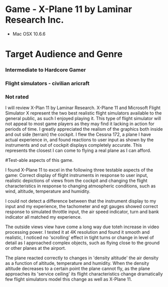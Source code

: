 # Game - X-Plane 11 by Laminar Research Inc.
* Mac OSX 10.6.6
# Target Audience and Genre
### Intermediate to Hardcore Gamer
### Flight simulators - civilian aricraft
### Not rated
I will review X-Plan 11 by Laminar Research.  X-Plane 11 and Microsoft Flight Simulator X represent the two best realistic flight simulators available to the general public, as such I enjoyed playing it.  This type of flight simulator will not appeal to most game players as they may find it lacking in action for periods of time.  I greatly appreciated the realism of the graphics both inside and out side (terrain) the cockpit.  I flew the Cessna 172, a plane I have actual experience in, and found reactions to user input as shown by the instruments and out of cockpit displays completely accurate.  This represents the closest I can come to flying a real plane as I can afford.

#Test-able aspects of this game.

I found X-Plane 11 to excel in the following three testable aspects of the game: Correct display of flight instruments in response to user input, realistic depictions of views from the cockpit and changing the flight characteristics in response to changing atmospheric conditions, such as wind, altitude, temperature and humidity.

I could not detect a difference between that the instrument display to my input and my experience,  the tachometer and egt gauges showed correct response to simulated throttle input, the air speed indicator, turn and bank indicator all matched my experience.

The outside views view have come a long way due toteh increase in video processing power.  I tested it at 4K resolution and found it smooth and realistic, I noticed no 'scrolling' effect in tight turns or change in level of detail as I approached complex objects, such as flying close to the ground or other planes at the airport.

The plane reacted correctly to changes in 'density altitude' the air density as a function of altitude, temperature and humidity.  When the density altitude decreases to a certain point the plane cannot fly, as the plane approaches its 'service ceiling' its flight characteristics change dramatically few flight simulators model this change as well as X-Plane 11.

